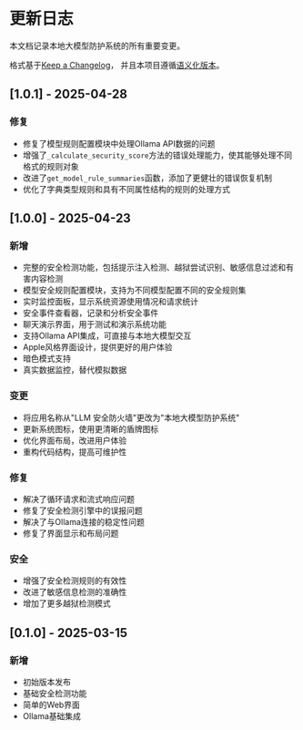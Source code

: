# 更新日志

本文档记录本地大模型防护系统的所有重要变更。

格式基于[Keep a Changelog](https://keepachangelog.com/zh-CN/1.0.0/)，
并且本项目遵循[语义化版本](https://semver.org/lang/zh-CN/)。

## [1.0.1] - 2025-04-28

### 修复
- 修复了模型规则配置模块中处理Ollama API数据的问题
- 增强了`_calculate_security_score`方法的错误处理能力，使其能够处理不同格式的规则对象
- 改进了`get_model_rule_summaries`函数，添加了更健壮的错误恢复机制
- 优化了字典类型规则和具有不同属性结构的规则的处理方式

## [1.0.0] - 2025-04-23

### 新增
- 完整的安全检测功能，包括提示注入检测、越狱尝试识别、敏感信息过滤和有害内容检测
- 模型安全规则配置模块，支持为不同模型配置不同的安全规则集
- 实时监控面板，显示系统资源使用情况和请求统计
- 安全事件查看器，记录和分析安全事件
- 聊天演示界面，用于测试和演示系统功能
- 支持Ollama API集成，可直接与本地大模型交互
- Apple风格界面设计，提供更好的用户体验
- 暗色模式支持
- 真实数据监控，替代模拟数据

### 变更
- 将应用名称从"LLM 安全防火墙"更改为"本地大模型防护系统"
- 更新系统图标，使用更清晰的盾牌图标
- 优化界面布局，改进用户体验
- 重构代码结构，提高可维护性

### 修复
- 解决了循环请求和流式响应问题
- 修复了安全检测引擎中的误报问题
- 解决了与Ollama连接的稳定性问题
- 修复了界面显示和布局问题

### 安全
- 增强了安全检测规则的有效性
- 改进了敏感信息检测的准确性
- 增加了更多越狱检测模式

## [0.1.0] - 2025-03-15

### 新增
- 初始版本发布
- 基础安全检测功能
- 简单的Web界面
- Ollama基础集成
